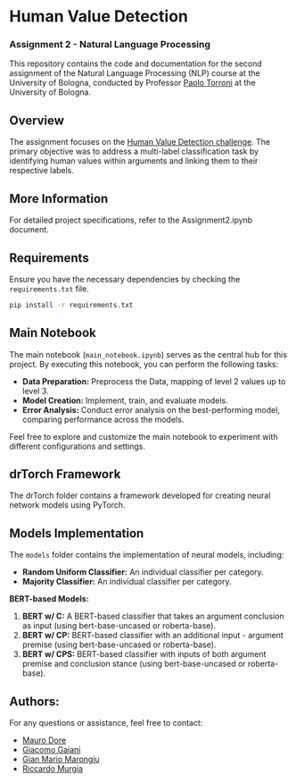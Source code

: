 # Human Value Detection

### Assignment 2 - Natural Language Processing

This repository contains the code and documentation for the second assignment of the Natural Language Processing (NLP) course at the University of Bologna, conducted by Professor [Paolo Torroni](https://www.unibo.it/sitoweb/p.torroni) at the University of Bologna.

## Overview
The assignment focuses on the [Human Value Detection challenge](https://aclanthology.org/2022.acl-long.306/). The primary objective was to address a multi-label classification task by identifying human values within arguments and linking them to their respective labels.


## More Information
For detailed project specifications, refer to the Assignment2.ipynb document.

## Requirements
Ensure you have the necessary dependencies by checking the `requirements.txt` file.

```bash
pip install -r requirements.txt
```
## Main Notebook
The main notebook (`main_notebook.ipynb`) serves as the central hub for this project. By executing this notebook, you can perform the following tasks:

- **Data Preparation:** Preprocess the Data, mapping of level 2 values up to level 3.
- **Model Creation:** Implement, train, and evaluate models.
- **Error Analysis:** Conduct error analysis on the best-performing model, comparing performance across the models.

Feel free to explore and customize the main notebook to experiment with different configurations and settings.


## drTorch Framework

The drTorch folder contains a framework developed  for creating neural network models using PyTorch.

## Models Implementation

The `models` folder contains the implementation of neural models, including:
* **Random Uniform Classifier:** An individual classifier per category.
* **Majority Classifier:** An individual classifier per category.

**BERT-based Models:**
1. **BERT w/ C:** A BERT-based classifier that takes an argument conclusion as input (using bert-base-uncased or roberta-base).
2. **BERT w/ CP:** BERT-based classifier with an additional input - argument premise (using bert-base-uncased or roberta-base).
3. **BERT w/ CPS:** BERT-based classifier with inputs of both argument premise and conclusion stance (using bert-base-uncased or roberta-base).


## Authors:
For any questions or assistance, feel free to contact:
- [Mauro Dore](mauro.dore@studio.unibo.it)
- [Giacomo Gaiani](giacomo.gaiani@studio.unibo.it)
- [Gian Mario Marongiu](gianmario.marongiu@studio.unibo.it)
- [Riccardo Murgia ](riccardo.murgia2@studio.unibo.it)


